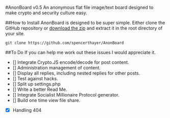 #AnonBoard v0.5
An anonymous flat file image/text board designed to make crypto and security culture easy.

##How to Install
AnonBoard is designed to be super simple. Either clone the GitHub repository or [download the zip](https://github.com/spencerthayer/AnonBoard/archive/master.zip) and extract it in the root directory of your site.
```
git clone https://github.com/spencerthayer/AnonBoard
```

##To Do
If you can help me work out these issues I would appreciate it.

- [] Integrate Crypto.JS encode/decode for post content.
- [] Administration management of content.
- [] Display all replies, including nested replies for other posts.
- [] Test against hacks.
- [] Split up settings.php
- [] Write a better Read Me.
- [] Integrate Socialist Millionaire Protocol generator.
- [] Build one time view file share.
- [x] Handling 404
